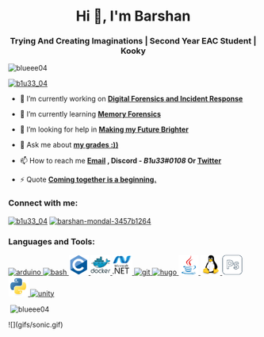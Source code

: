 <h1 align="center">Hi 👋, I'm Barshan</h1>
<h3 align="center">Trying And Creating Imaginations | Second Year EAC Student | Kooky</h3>

<p align="left"> <img src="https://komarev.com/ghpvc/?username=blueee04&label=Profile%20views&color=0e75b6&style=flat" alt="blueee04" /> </p>

<p align="left"> <a href="https://twitter.com/b1u33_04" target="blank"><img src="https://img.shields.io/twitter/follow/b1u33_04?logo=twitter&style=for-the-badge" alt="b1u33_04" /></a> </p>

- 🔭 I’m currently working on **[Digital Forensics and Incident Response](https://www.crowdstrike.com/cybersecurity-101/digital-forensics-and-incident-response-dfir/)**

- 🌱 I’m currently learning **[Memory Forensics](https://stuxnet999.github.io/volatility/2020/08/18/Basics-of-Memory-Forensics.html)**

- 👯 I’m looking for help in **[Making my Future Brighter](https://www.youtube.com/watch?v=fx2Z5ZD_Rbo)**

- 💬 Ask me about **[my grades :))](https://www.youtube.com/watch?v=dQw4w9WgXcQ)**

- 📫 How to reach me **[Email](blueeeeee04@gmail.com) , Discord - *B1u33#0108* Or [Twitter](https://twitter.com/b1u33_04)**

- ⚡ Quote **[Coming together is a beginning.](https://www.youtube.com/watch?v=Y_PCjw5WKpo)** 

<h3 align="left">Connect with me:</h3>
<p align="left">
<a href="https://twitter.com/b1u33_04" target="blank"><img align="center" src="https://raw.githubusercontent.com/rahuldkjain/github-profile-readme-generator/master/src/images/icons/Social/twitter.svg" alt="b1u33_04" height="30" width="40" /></a>
<a href="https://linkedin.com/in/barshan-mondal-3457b1264" target="blank"><img align="center" src="https://raw.githubusercontent.com/rahuldkjain/github-profile-readme-generator/master/src/images/icons/Social/linked-in-alt.svg" alt="barshan-mondal-3457b1264" height="30" width="40" /></a>
</p>

<h3 align="left">Languages and Tools:</h3>
<p align="left"> <a href="https://www.arduino.cc/" target="_blank" rel="noreferrer"> <img src="https://cdn.worldvectorlogo.com/logos/arduino-1.svg" alt="arduino" width="40" height="40"/> </a> <a href="https://www.gnu.org/software/bash/" target="_blank" rel="noreferrer"> <img src="https://www.vectorlogo.zone/logos/gnu_bash/gnu_bash-icon.svg" alt="bash" width="40" height="40"/> </a> <a href="https://www.cprogramming.com/" target="_blank" rel="noreferrer"> <img src="https://raw.githubusercontent.com/devicons/devicon/master/icons/c/c-original.svg" alt="c" width="40" height="40"/> </a> <a href="https://www.docker.com/" target="_blank" rel="noreferrer"> <img src="https://raw.githubusercontent.com/devicons/devicon/master/icons/docker/docker-original-wordmark.svg" alt="docker" width="40" height="40"/> </a> <a href="https://dotnet.microsoft.com/" target="_blank" rel="noreferrer"> <img src="https://raw.githubusercontent.com/devicons/devicon/master/icons/dot-net/dot-net-original-wordmark.svg" alt="dotnet" width="40" height="40"/> </a> <a href="https://git-scm.com/" target="_blank" rel="noreferrer"> <img src="https://www.vectorlogo.zone/logos/git-scm/git-scm-icon.svg" alt="git" width="40" height="40"/> </a> <a href="https://gohugo.io/" target="_blank" rel="noreferrer"> <img src="https://api.iconify.design/logos-hugo.svg" alt="hugo" width="40" height="40"/> </a> <a href="https://www.java.com" target="_blank" rel="noreferrer"> <img src="https://raw.githubusercontent.com/devicons/devicon/master/icons/java/java-original.svg" alt="java" width="40" height="40"/> </a> <a href="https://www.linux.org/" target="_blank" rel="noreferrer"> <img src="https://raw.githubusercontent.com/devicons/devicon/master/icons/linux/linux-original.svg" alt="linux" width="40" height="40"/> </a> <a href="https://www.photoshop.com/en" target="_blank" rel="noreferrer"> <img src="https://raw.githubusercontent.com/devicons/devicon/master/icons/photoshop/photoshop-line.svg" alt="photoshop" width="40" height="40"/> </a> <a href="https://www.python.org" target="_blank" rel="noreferrer"> <img src="https://raw.githubusercontent.com/devicons/devicon/master/icons/python/python-original.svg" alt="python" width="40" height="40"/> </a> <a href="https://unity.com/" target="_blank" rel="noreferrer"> <img src="https://www.vectorlogo.zone/logos/unity3d/unity3d-icon.svg" alt="unity" width="40" height="40"/> </a> </p>

<p>&nbsp;<img align="center" src="https://github-readme-stats.vercel.app/api?username=blueee04&show_icons=true&locale=en" alt="blueee04" /></p>
![](gifs/sonic.gif)

